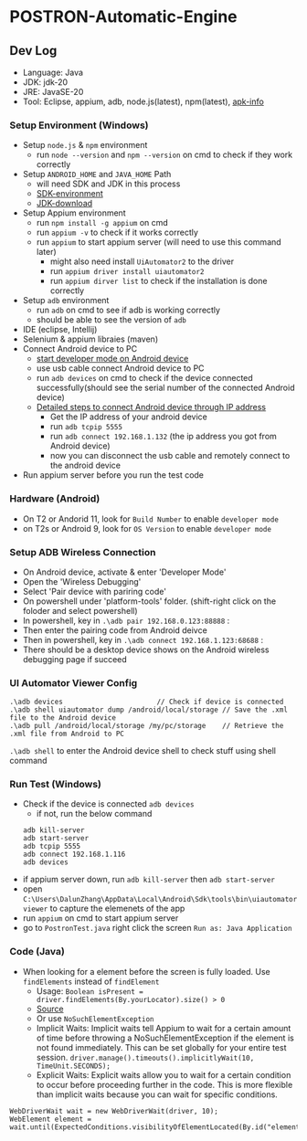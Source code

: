# POSTRON-Automatic-Engine

## Dev Log
- Language: Java
- JDK: jdk-20
- JRE: JavaSE-20
- Tool: Eclipse, appium, adb, node.js(latest), npm(latest), [apk-info](https://www.virustotal.com/gui/home/upload)

### Setup Environment (Windows)
- Setup `node.js` & `npm` environment
    - run `node --version` and `npm --version` on cmd to check if they work correctly
- Setup `ANDROID_HOME` and `JAVA_HOME` Path
    - will need SDK and JDK in this process 
    - [SDK-environment](https://developer.android.com/tools)
    - [JDK-download](https://www.oracle.com/java/technologies/downloads/)
- Setup Appium environment
    - run `npm install -g appium` on cmd
    - run `appium -v` to check if it works correctly
    - run `appium` to start appium server (will need to use this command later)
        - might also need install `UiAutomator2` to the driver
        - run `appium driver install uiautomator2`
        - run `appium dirver list` to check if the installation is done correctly
- Setup `adb` environment 
    - run `adb` on cmd to see if adb is working correctly
    - should be able to see the version of `adb`
- IDE (eclipse, Intellij)
- Selenium & appium libraies (maven)
- Connect Android device to PC
    - [start developer mode on Android device](https://www.digitaltrends.com/mobile/how-to-get-developer-options-on-android/#:~:text=Android%20Enable%20Developer%20Options%201%20If%20using%20stock,the%20very%20bottom%20of%20the%20menu.%20See%20More.)
    - use usb cable connect Android device to PC
    - run `adb devices` on cmd to check if the device connected successfully(should see the serial number of the connected Android device)
    - [Detailed steps to connect Android device through IP address](https://www.makeuseof.com/use-adb-over-wifi-android/)
        - Get the IP address of your android device
        - run `adb tcpip 5555`
        - run `adb connect 192.168.1.132` (the ip address you got from Android device)
        - now you can disconnect the usb cable and remotely connect to the android device
- Run appium server before you run the test code 

### Hardware (Android)
- On T2 or Andorid 11, look for `Build Number` to enable `developer mode`
- on T2s or Android 9, look for `OS Version` to enable `developer mode`

### Setup ADB Wireless Connection
- On Android device, activate & enter 'Developer Mode'
- Open the 'Wireless Debugging'
- Select 'Pair device with pariring code'
- On powershell under 'platform-tools' folder. (shift-right click on the foloder and select powershell)
- In powershell, key in `.\adb pair 192.168.0.123:88888` <ip address>:<port number>
- Then enter the pairing code from Android deivce
- Then in powershell, key in `.\adb connect 192.168.1.123:68688` <ip address>:<port number>
- There should be a desktop device shows on the Android wireless debugging page if succeed

### UI Automator Viewer Config
```
.\adb devices						// Check if device is connected
.\adb shell uiautomator dump /android/local/storage	// Save the .xml file to the Android device
.\adb pull /android/local/storage /my/pc/storage	// Retrieve the .xml file from Android to PC
```

`.\adb shell` to enter the Android device shell to check stuff using shell command

### Run Test (Windows)
- Check if the device is connected `adb devices`
    - if not, run the below command
    ```
    adb kill-server
    adb start-server
    adb tcpip 5555
    adb connect 192.168.1.116
    adb devices
    ```
- if appium server down, run `adb kill-server` then `adb start-server`
- open `C:\Users\DalunZhang\AppData\Local\Android\Sdk\tools\bin\uiautomatorviewer` to capture the elemenets of the app
- run `appium` on cmd to start appium server
- go to `PostronTest.java` right click the screen `Run as: Java Application`

### Code (Java)
- When looking for a element before the screen is fully loaded. Use `findElements` instead of `findElement`
    - Usage: `Boolean isPresent = driver.findElements(By.yourLocator).size() > 0`
    - [Source](https://sqa.stackexchange.com/questions/14190/how-to-continue-script-when-element-is-not-found-in-selenium)
    - Or use `NoSuchElementException`
    - Implicit Waits: Implicit waits tell Appium to wait for a certain amount of time before throwing a NoSuchElementException if the element is not found immediately. This can be set globally for your entire test session.
`driver.manage().timeouts().implicitlyWait(10, TimeUnit.SECONDS);`
    - Explicit Waits: Explicit waits allow you to wait for a certain condition to occur before proceeding further in the code. This is more flexible than implicit waits because you can wait for specific conditions.
```
WebDriverWait wait = new WebDriverWait(driver, 10);
WebElement element = wait.until(ExpectedConditions.visibilityOfElementLocated(By.id("elementId")));
```